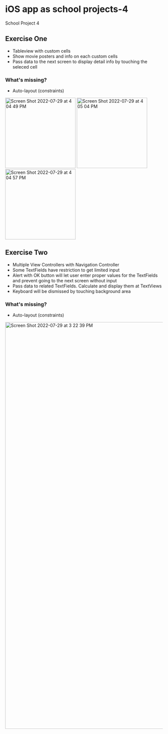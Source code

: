 # iOS app as school projects-4
 School Project 4
## Exercise One
- Tableview with custom cells
- Show movie posters and info on each custom cells
- Pass data to the next screen to display detail info by touching the seleced cell
### What's missing?
- Auto-layout (constraints)

<img width="225" alt="Screen Shot 2022-07-29 at 4 04 49 PM" src="https://user-images.githubusercontent.com/37741042/181835455-0c4a7d80-f89e-494d-971d-3f794c04d00b.png"> <img width="225" alt="Screen Shot 2022-07-29 at 4 05 04 PM" src="https://user-images.githubusercontent.com/37741042/181835505-cee50ac5-4388-4dff-965f-105dee6447c4.png"> <img width="225" alt="Screen Shot 2022-07-29 at 4 04 57 PM" src="https://user-images.githubusercontent.com/37741042/181835527-495a45ef-2e9b-4eee-8d8d-cbb992460e68.png">


## Exercise Two
- Multiple View Controllers with Navigation Controller
- Some TextFields have restriction to get limited input
- Alert with OK button will let user enter proper values for the TextFields and prevent going to the next screen without input
- Pass data to related TextFields. Calculate and display them at TextViews
- Keyboard will be dismissed by touching background area

### What's missing?
- Auto-layout (constraints)

<img width="1300" alt="Screen Shot 2022-07-29 at 3 22 39 PM" src="https://user-images.githubusercontent.com/37741042/181830021-e7306305-4c74-486f-9e40-52359215b3f4.png">


